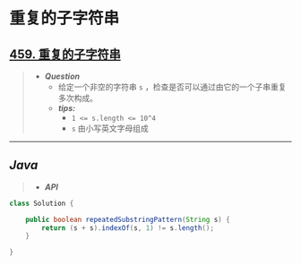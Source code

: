 # 重复的子字符串

## [459. 重复的子字符串](https://leetcode.cn/problems/repeated-substring-pattern/)

> - ***Question***
>   - 给定一个非空的字符串 `s` ，检查是否可以通过由它的一个子串重复多次构成。
>   - ***tips:***
>     - `1 <= s.length <= 10^4`
>     - `s` 由小写英文字母组成

---

## *Java*

> - ***API***

```java
class Solution {

    public boolean repeatedSubstringPattern(String s) {
        return (s + s).indexOf(s, 1) != s.length();
    }

}
```

